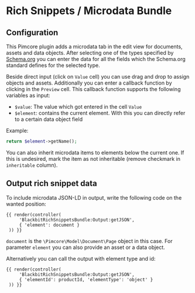 # Rich Snippets / Microdata Bundle

## Configuration

This Pimcore plugin adds a microdata tab in the edit view for documents, assets and data objects. After selecting one of the types specified by [Schema.org](https://schema.org/) you can enter the data for all the fields which the Schema.org standard defines for the selected type.

Beside direct input (click on `Value` cell) you can use drag and drop to assign objects and assets. Additionally you can enter a callback function by clicking in the `Preview` cell. This callback function supports the following variables as input:

* `$value`: The value which got entered in the cell `Value`
* `$element`: contains the current element. With this you can directly refer to a certain data object field

Example:

```php
return $element->getName();
```

You can also inherit microdata items to elements below the current one. If this is undesired, mark the item as not inheritable (remove checkmark in `inheritable` column).

## Output rich snippet data

To include microdata JSON-LD in output, write the following code on the wanted position:

```Twig
{{ render(controller(
     'BlackbitRichSnippetsBundle:Output:getJSON',
     { 'element': document }
 )) }}
```

`document` is the `\Pimcore\Model\Document\Page` object in this case. For parameter `element` you can also provide an asset or a data object.

Alternatively you can call the output with element type and id:

```Twig
{{ render(controller(
     'BlackbitRichSnippetsBundle:Output:getJSON',
     { 'elementId': productId, 'elementType': 'object' }
 )) }}
```